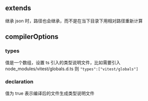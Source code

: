 

## extends 

继承 json 时，路径也会继承，而不是在当下目录下用相对路径重新计算


## compilerOptions

### types 

值是一个数组，设置 ts 引入的类型说明文件，比如需要引入 node_modules/vitest/globals.d.ts 则
`"types":["vitest/globals"]`

### declaration

值为 true 表示编译后的文件生成类型说明文件


